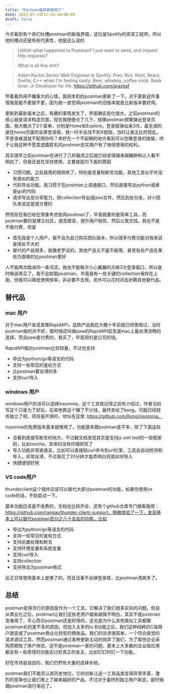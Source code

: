 ```yaml
---
title: "Postman越来越难用了"
date: 2023-07-19T11:26:16+08:00
draft: false
---
```


今天看到有个哥们吐槽postman的新版界面，这位是Spotify的资深工程师，所以他的槽点还是有些代表性，他是这么说的

> Uhhhh what happened to Postman? I just want to send, and inspect http requests? 

> What is all this shit?

> Adam Rackis
> Senior Web Engineer at Spotify. Prev, Riot. Next, React, Svelte, C++ when I'm feeling nasty. Beer, whiskey, coffee snob. Book lover. Jr Developer for life.
> https://github.com/arackaf


怀着看热闹不嫌事大的心情，我把本机的postman更新了一下。对于更新这件事情我是能不更就不更，因为我一直觉得postman的旧版本就是比新版本要好用。

更新到最新版本之后，有趣的事情发生了，界面确实变化很大，之前postman的核心就是请求构造页面，现在我随便点了几下，结果postman频繁弹出登录页面，我大概点了2个菜单，分别是Home和Explore，登录框弹出来3次，最无语的是在home页面的全屏登录框，我一时半会找不到X按钮，当时让我无比的慌乱，不登录难道就不配用你吗？幸好在一个不起眼的地方看到可以忽略登录的链接，终于让我这种不愿意透露姓名的postman忠实用户有了继续使用的权利。

其实很早之前postman在进行了几轮融资之后就已经变得越来越臃肿和让人看不明白了，但我还是在坚持使用，主要是因为下面的原因

* 习惯问题。之前我用的很熟练了，特别是变量和断言功能，其他工具似乎并没有类似的能力
* 代码导出功能。我习惯于在postman上调通接口，然后直接导出python或者是go的代码
* 请求导出及分享能力。把collection导出成json文件，然后到处分发，对小团队来说这是很方便的


然而现在我已经在慎重考虑放弃postman了，毕竟我要的是简单工具，而postman要的是建立社区，提高壁垒，提升用户粘性，然后让我交钱。我也不是不能付费，但是

* 首先我是个人用户，我不会为自己购买团队版本，所以很多付费功能对我来说是用处不大的
* 替代的产品很多，就像老罗说的，其他产品又不是不能用，甚至有些产品在某些方面做的比postman更好


人不能两次踏进同一条河流，我也不能每次小心翼翼的点掉3次登录窗口，所以是时候说再见了，我不会卸载postman，毕竟我有一些关键的collection保存在上面，但我可以降低使用频率，非必要不去用，另外可以花时间去折腾其他替代品。

## 替代品

### mac 用户

对于mac用户来说首推RapidAPI，这款产品我在大概十年前就已经使用过，当时postman做的并不好，那时候还叫做paw的RapidAPI前生是mac上最丝滑流畅的选择，而且paw是付费的，我买了，毕竟用的是公司的钱。

RapidAPI相对postman比较轻量，不过也支持

* 导出为python/go等语言的代码
* 支持一些常见的鉴权方式
* 比postman要丝滑的多
* 支持curl导入


### windows 用户
windows用户的话可以选择insomnia，这个工具我记得之前有介绍过，作者当初写这个只是为了好玩，后来他靠这个赚了不少钱，最终卖给了kong，可能已经财务独立了吧。项目是开源的，地址在这里: https://github.com/Kong/insomnia。

insomnia的免费版本基本就够用了，功能基本跟postman差不多，除了下面这些

* 没看到直接写断言的地方，不过翻文档发现其实是支持js unit test的一些框架的，比如mocha，具体的没有仔细研究了
* 导入功能非常直接且，比如可以直接贴curl命令到url栏里，工具会自动检测和导入，非常丝滑，不过我花了20分钟才能弄明白究竟如何导入
* 快捷键很好用


### VS code用户

thunderclient这个插件应该可以替代大部分postman的功能，如果你使用vs code的话，不妨尝试一下。

基本功能应该是不收费的，文档也比较齐全，还有个github仓库专门做客服用：https://github.com/rangav/thunder-client-support，稍微体验了一下，发现基本上可以替代postman百分之八十左右的功能。比如

* 导出为python/go等语言的代码
* 支持一些常见的鉴权方式
* 支持前置处理和断言
* 支持环境变量和系统变量
* 支持curl导入
* 支持collection
* 支持导出为postman格式

反正日常使用基本上是够了的，而且没事不会弹登录框，比postman清爽多了。


## 总结

postman变得流行的原因是作为一个工具，它解决了我们很多实际的问题。但自从商业化之后，postman让我们这些老用户越来越搞不明白，其实不是postman变难用了，平心而论postman还是好用的，这也是为什么其他类似工具都跟postman长的差不多的原因，但加入太多的to B功能之后，我们这种纯粹的C端用户就变成了postman商业化转型的牺牲品。我们的诉求很简单，一个符合直觉的请求调试工具，然而postman通过各种更新主动的抛弃了我们，为了取悦企业采购而牺牲了用户体验，这不是postman一家的问题，基本上大多数的企业级应用都会有一些奇怪的功能去讨好真正的金主，比如钉钉的钉一下功能。

好在市场是自由的，我们仍然有大量的选择余地。

postman我们不能否认其历史地位，它的创新让这一工具品类变得异常丰富，激烈的竞争也让我们用上了越来越好的产品，不过对于最终的独立用户来说，是时候跟postman渐行渐远了。











